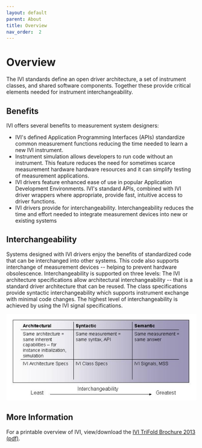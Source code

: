 ```yaml
---
layout: default
parent: About
title: Overview
nav_order:  2
---
```

# Overview

The IVI standards define an open driver architecture, a set of
instrument classes, and shared software components. Together these
provide critical elements needed for instrument interchangeability.

## Benefits

IVI offers several benefits to measurement system designers:

- IVI's defined Application Programming Interfaces (APIs) standardize
  common measurement functions reducing the time needed to learn a new
  IVI instrument.
- Instrument simulation allows developers to run code without an
  instrument. This feature reduces the need for sometimes scarce
  measurement hardware hardware resources and it can simplify testing
  of measurement applications.
- IVI drivers feature enhanced ease of use in popular Application
  Development Environments. IVI's standard APIs, combined with IVI
  driver wrappers where appropriate, provide fast, intuitive access to
  driver functions.
- IVI drivers provide for interchangeability. Interchangeability
  reduces the time and effort needed to integrate measurement devices
  into new or existing systems

## Interchangeability

Systems designed with IVI drivers enjoy the benefits of standardized
code that can be interchanged into other systems. This code also
supports interchange of measurement devices -- helping to prevent
hardware obsolescence. Interchangeability is supported on three levels:
The IVI architecture specifications allow architectural
interchangeability -- that is a standard driver architecture that can be
reused. The class specifications provide syntactic interchangeability
which supports instrument exchange with minimal code changes. The
highest level of interchangeability is achieved by using the IVI signal
specifications.

![Interchangeability](../assets/images/Interchangeability.jpg)

## More Information

For a printable overview of IVI, view/download the [IVI TriFold Brochure 2013 (pdf)](../assets/docs/IVI%20TriFold%20Brochure%202013.pdf).
